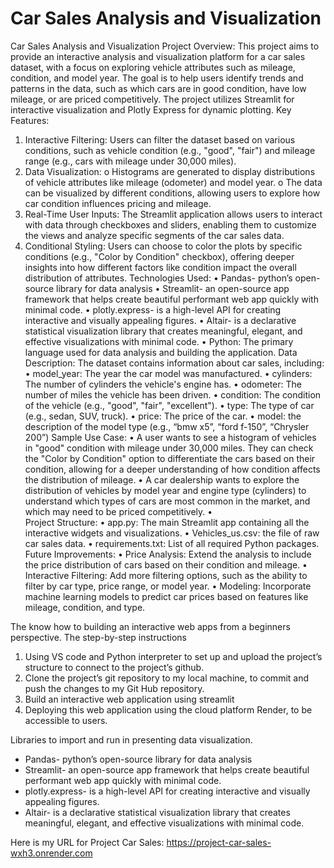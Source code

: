 # Car Sales Analysis and Visualization

Car Sales Analysis and Visualization
Project Overview:
This project aims to provide an interactive analysis and visualization platform for a car sales dataset, with a focus on exploring vehicle attributes such as mileage, condition, and model year. The goal is to help users identify trends and patterns in the data, such as which cars are in good condition, have low mileage, or are priced competitively. The project utilizes Streamlit for interactive visualization and Plotly Express for dynamic plotting.
Key Features:
1.	Interactive Filtering: Users can filter the dataset based on various conditions, such as vehicle condition (e.g., "good", "fair") and mileage range (e.g., cars with mileage under 30,000 miles).
2.	Data Visualization: 
o	Histograms are generated to display distributions of vehicle attributes like mileage (odometer) and model year.
o	The data can be visualized by different conditions, allowing users to explore how car condition influences pricing and mileage.
3.	Real-Time User Inputs: The Streamlit application allows users to interact with data through checkboxes and sliders, enabling them to customize the views and analyze specific segments of the car sales data.
4.	Conditional Styling: Users can choose to color the plots by specific conditions (e.g., "Color by Condition" checkbox), offering deeper insights into how different factors like condition impact the overall distribution of attributes.
Technologies Used:
•	Pandas- python’s open-source library for data analysis
•	Streamlit- an open-source app framework that helps create beautiful performant web app quickly with minimal code.
•	plotly.express- is a high-level API for creating interactive and visually appealing figures.
•	Altair- is a declarative statistical visualization library that creates meaningful, elegant, and effective visualizations with minimal code.
•	Python: The primary language used for data analysis and building the application.
Data Description:
The dataset contains information about car sales, including:
•	model_year: The year the car model was manufactured.
•	cylinders: The number of cylinders the vehicle's engine has.
•	odometer: The number of miles the vehicle has been driven.
•	condition: The condition of the vehicle (e.g., "good", "fair", "excellent").
•	type: The type of car (e.g., sedan, SUV, truck).
•	price: The price of the car. 
•	model: the description of the model type (e.g., “bmw x5”, “ford f-150”, “Chrysler 200”)
Sample Use Case:
•	A user wants to see a histogram of vehicles in "good" condition with mileage under 30,000 miles. They can check the "Color by Condition" option to differentiate the cars based on their condition, allowing for a deeper understanding of how condition affects the distribution of mileage.
•	A car dealership wants to explore the distribution of vehicles by model year and engine type (cylinders) to understand which types of cars are most common in the market, and which may need to be priced competitively.
•	
Project Structure:
•	app.py: The main Streamlit app containing all the interactive widgets and visualizations.
•	Vehicles_us.csv: the file of raw car sales data.
•	requirements.txt: List of all required Python packages.
Future Improvements:
•	Price Analysis: Extend the analysis to include the price distribution of cars based on their condition and mileage.
•	Interactive Filtering: Add more filtering options, such as the ability to filter by car type, price range, or model year.
•	Modeling: Incorporate machine learning models to predict car prices based on features like mileage, condition, and type.

The know how to building an interactive web apps from a beginners perspective. The step-by-step instructions

1.	Using VS code and Python interpreter to set up and upload the project’s structure to connect to the project’s github.
2.	Clone the project’s git repository to my local machine, to commit and push the changes to my Git Hub repository.
3.	Build an interactive web application using streamlit
4.	Deploying this web application using the cloud platform Render, to be accessible to users.

Libraries to import and run in presenting data visualization.
-	Pandas- python’s open-source library for data analysis
-	Streamlit- an open-source app framework that helps create beautiful performant web app quickly with minimal code.
-	plotly.express- is a high-level API for creating interactive and visually appealing figures.
-	Altair- is a declarative statistical visualization library that creates meaningful, elegant, and effective visualizations with minimal code.

Here is my URL for Project Car Sales:
https://project-car-sales-wxh3.onrender.com